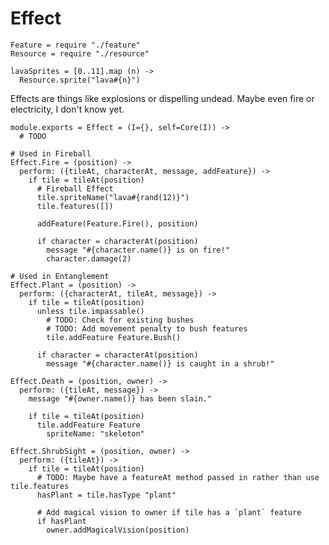 Effect
======

    Feature = require "./feature"
    Resource = require "./resource"

    lavaSprites = [0..11].map (n) ->
      Resource.sprite("lava#{n}")

Effects are things like explosions or dispelling undead. Maybe even fire or
electricity, I don't know yet.

    module.exports = Effect = (I={}, self=Core(I)) ->
      # TODO

    # Used in Fireball
    Effect.Fire = (position) ->
      perform: ({tileAt, characterAt, message, addFeature}) ->
        if tile = tileAt(position)
          # Fireball Effect
          tile.spriteName("lava#{rand(12)}")
          tile.features([])

          addFeature(Feature.Fire(), position)

          if character = characterAt(position)
            message "#{character.name()} is on fire!"
            character.damage(2)

    # Used in Entanglement
    Effect.Plant = (position) ->
      perform: ({characterAt, tileAt, message}) ->
        if tile = tileAt(position)
          unless tile.impassable()
            # TODO: Check for existing bushes
            # TODO: Add movement penalty to bush features
            tile.addFeature Feature.Bush()

          if character = characterAt(position)
            message "#{character.name()} is caught in a shrub!"

    Effect.Death = (position, owner) ->
      perform: ({tileAt, message}) ->
        message "#{owner.name()} has been slain."

        if tile = tileAt(position)
          tile.addFeature Feature
            spriteName: "skeleton"

    Effect.ShrubSight = (position, owner) ->
      perform: ({tileAt}) ->
        if tile = tileAt(position)
          # TODO: Maybe have a featureAt method passed in rather than use tile.features
          hasPlant = tile.hasType "plant"

          # Add magical vision to owner if tile has a `plant` feature
          if hasPlant
            owner.addMagicalVision(position)
